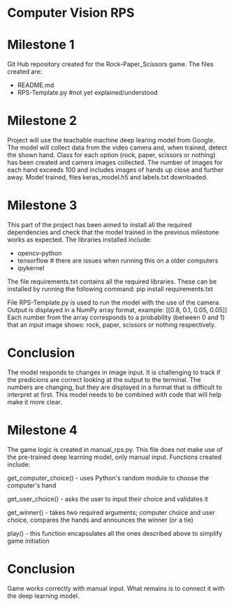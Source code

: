 # Computer Vision RPS

# Milestone 1
Git Hub repository created for the Rock-Paper_Scissors game. The files created are:
- README.md
- RPS-Template.py #not yet explained/understood

# Milestone 2
Project will use the teachable machine deep learing model from Google. The model will collect data from the video camera and, when trained, detect the shown hand.
Class for each option (rock, paper, scissors or nothing) has been created and camera images collected. The number of images for each hand exceeds 100 and includes images of hands up close
and further away.
Model trained, files keras_model.h5 and labels.txt downloaded.

# Milestone 3
This part of the project has been aimed to install all the required dependencies and check that the model trained in the previous milestone works as expected.
The libraries installed include:
- opencv-python
- tensorflow # there are issues when running this on a older computers
- ipykernel

The file requirements.txt contains all the required libraries. These can be installed by running the following command:
pip install requirements.txt

File RPS-Template.py is used to run the model with the use of the camera. Output is displayed in a NumPy array format, example:
[[0.8, 0.1, 0.05, 0.05]]
Each number from the array corresponds to a probability (between 0 and 1) that an input image shows: rock, paper, scissors or nothing respectively.

# Conclusion
The model responds to changes in image input. It is challenging to track if the predicions are correct looking at the output to the terminal. The numbers are changing, but they are displayed in a format that is 
difficult to interpret at first. This model needs to be combined with code that will help make it more clear.

# Milestone 4
The game logic is created in manual_rps.py. This file does not make use of the pre-trained deep learning model, only manual input.
Functions created include:

get_computer_choice() - uses Python's random module to choose the computer's hand

get_user_choice() - asks the user to input their choice and validates it

get_winner() - takes two required arguments; computer choice and user choice, compares the hands and announces the winner (or a tie)

play() - this function encapsulates all the ones described above to simplify game initiation

# Conclusion
Game works correctly with manual input. What remains is to connect it with the deep learning model.
